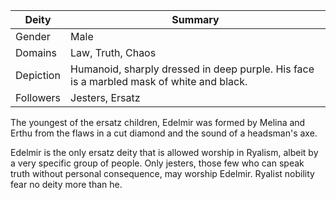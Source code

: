 Deity | Summary
-- | --
Gender | Male
Domains | Law, Truth, Chaos
Depiction | Humanoid, sharply dressed in deep purple. His face is a marbled mask of white and black.
Followers | Jesters, Ersatz

The youngest of the ersatz children, Edelmir was formed by Melina and Erthu from the flaws in a cut diamond and the sound of a headsman's axe.

Edelmir is the only ersatz deity that is allowed worship in Ryalism, albeit by a very specific group of people. Only jesters, those few who can speak truth without personal consequence, may worship Edelmir. Ryalist nobility fear no deity more than he.